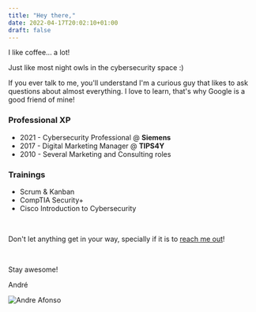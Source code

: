 ```yaml
---
title: "Hey there,"
date: 2022-04-17T20:02:10+01:00
draft: false
---
```


I like coffee... a lot!

Just like most night owls in the cybersecurity space :)

If you ever talk to me, you'll understand I'm a curious guy that likes to ask questions about almost everything. I love to learn, that's why Google is a good friend of mine!

### Professional XP

- 2021 - Cybersecurity Professional @ **Siemens**
- 2017 - Digital Marketing Manager @ **TIPS4Y**
- 2010 - Several Marketing and Consulting roles

### Trainings
- Scrum & Kanban
- CompTIA Security+
- Cisco Introduction to Cybersecurity


&nbsp;

Don't let anything get in your way, specially if it is to [reach me out](mailto:andrepintoafonso@gmail.com)!

&nbsp;

Stay awesome!

André

![Andre Afonso](/about-aa.png)